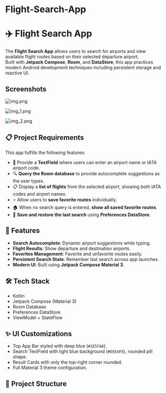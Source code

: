 # Flight-Search-App
# ✈️ Flight Search App

The **Flight Search App** allows users to search for airports and view available flight routes based on their selected departure airport.  
Built with **Jetpack Compose**, **Room**, and **DataStore**, this app practices modern Android development techniques including persistent storage and reactive UI.

## Screenshots
![img.png](img.png)

![img_1.png](img_1.png)

![img_2.png](img_2.png)

## 📋 Project Requirements

This app fulfills the following features:

- 🛫 Provide a **TextField** where users can enter an airport name or IATA airport code.
- 🔍 **Query the Room database** to provide autocomplete suggestions as the user types.
- 📋 Display a **list of flights** from the selected airport, showing both IATA codes and airport names.
- ⭐ Allow users to **save favorite routes** individually.
- 🏠 When no search query is entered, **show all saved favorite routes**.
- 💾 **Save and restore the last search** using **Preferences DataStore**.

## 📱 Features

- **Search Autocomplete**: Dynamic airport suggestions while typing.
- **Flight Results**: Show departure and destination airports.
- **Favorites Management**: Favorite and unfavorite routes easily.
- **Persistent Search State**: Remember last search across app launches.
- **Modern UI**: Built using **Jetpack Compose Material 3**.

## 🛠 Tech Stack

- Kotlin
- Jetpack Compose (Material 3)
- Room Database
- Preferences DataStore
- ViewModel + StateFlow

## ✨ UI Customizations

- Top App Bar styled with deep blue (`#1E5FA6`).
- Search TextField with light blue background (`#D5E4FE`), rounded pill shape.
- Result Cards with only the top-right corner rounded.
- Full Material 3 theme configuration.

## 📂 Project Structure

